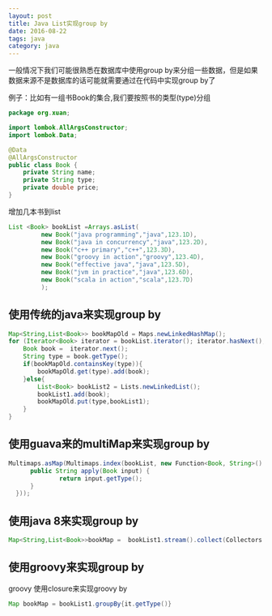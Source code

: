 ```yaml
---
layout: post
title: Java List实现group by
date: 2016-08-22
tags: java
category: java
---
```


一般情况下我们可能很熟悉在数据库中使用group by来分组一些数据，但是如果数据来源不是数据库的话可能就需要通过在代码中实现group by了

例子：比如有一组书Book的集合,我们要按照书的类型(type)分组

```java
package org.xuan;

import lombok.AllArgsConstructor;
import lombok.Data;

@Data
@AllArgsConstructor
public class Book {
    private String name;
    private String type;
    private double price;
}

```

增加几本书到list

```java
List <Book> bookList =Arrays.asList(
         new Book("java programming","java",123.1D),
         new Book("java in concurrency","java",123.2D),
         new Book("c++ primary","c++",123.3D),
         new Book("groovy in action","groovy",123.4D),
         new Book("effective java","java",123.5D),
         new Book("jvm in practice","java",123.6D),
         new Book("scala in action","scala",123.7D)
         );
```
<!-- more -->

## 使用传统的java来实现group by

```java
Map<String,List<Book>> bookMapOld = Maps.newLinkedHashMap();
for (Iterator<Book> iterator = bookList.iterator(); iterator.hasNext(); ) {
    Book book =  iterator.next();
    String type = book.getType();
    if(bookMapOld.containsKey(type)){
        bookMapOld.get(type).add(book);
    }else{
        List<Book> bookList2 = Lists.newLinkedList();
        bookList1.add(book);
        bookMapOld.put(type,bookList1);
    }
}
```

## 使用guava来的multiMap来实现group by

```java
Multimaps.asMap(Multimaps.index(bookList, new Function<Book, String>() {
      public String apply(Book input) {
              return input.getType();
      }
  }));

```
## 使用java 8来实现group by

```java
Map<String,List<Book>>bookMap =  bookList1.stream().collect(Collectors.groupingBy(b->b.getType(),Collectors.mapping((Book b)->b,Collectors.toList())));

```

## 使用groovy来实现group by
groovy 使用closure来实现groovy by

```groovy
Map bookMap = bookList1.groupBy{it.getType()}
```
